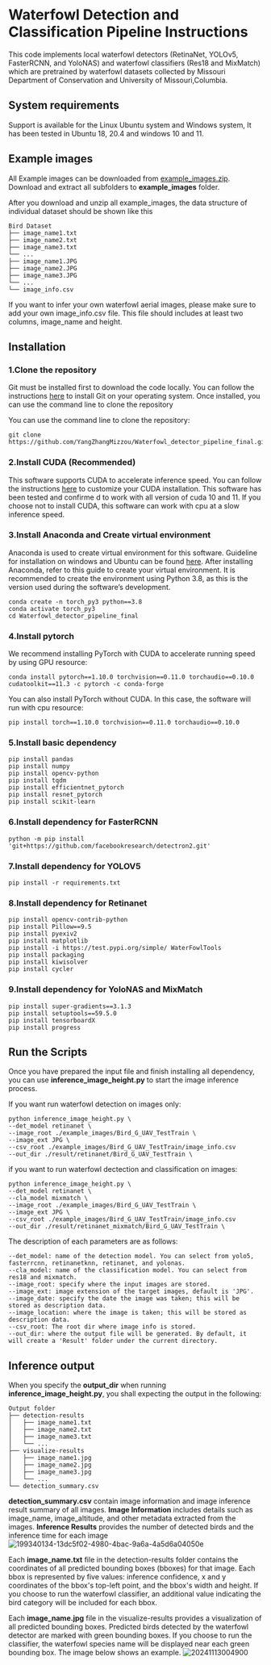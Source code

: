 # Waterfowl Detection and Classification Pipeline Instructions

This code implements local waterfowl detectors (RetinaNet, YOLOv5, FasterRCNN, and YoloNAS) and waterfowl classifiers (Res18 and MixMatch) which are pretrained by waterfowl datasets collected by Missouri Department of Conservation and University of Missouri,Columbia.

## System requirements
Support is available for the Linux Ubuntu system and Windows system, It has been tested in Ubuntu 18, 20.4 and windows 10 and 11.

## Example images

All Example images can be downloaded from [example_images.zip](https://drive.google.com/file/d/1GpPj6GQl_-oaCb7y-YwId4sUjyLDvipQ/view?usp=sharing). Download and  extract all subfolders to **example_images** folder. 

After you download and unzip all example_images, the data structure of individual dataset should be shown like this

```
Bird Dataset 
├── image_name1.txt
├── image_name2.txt
├── image_name3.txt
└── ...
├── image_name1.JPG
├── image_name2.JPG
├── image_name3.JPG
└── ...
└── image_info.csv 
```

If you want to infer your own waterfowl aerial images, please make sure to add your own image_info.csv file. This file should includes at least two columns, image_name and height.

## Installation

### 1.Clone the repository

Git must be installed first to download the code locally. You can follow the instructions [here](https://git-scm.com/book/en/v2/Getting-Started-Installing-Git) to install Git on your operating system. Once installed, you can use the command line to clone the repository

You can use the command line to clone the repository:
```
git clone https://github.com/YangZhangMizzou/Waterfowl_detector_pipeline_final.git
```

### 2.Install CUDA (Recommended)

This software supports CUDA to accelerate inference speed. You can follow the instructions [here](https://docs.nvidia.com/cuda/cuda-installation-guide-microsoft-windows/index.html) to customize your CUDA installation. This software has been tested and confirme d to work with all version of cuda 10 and 11. If you choose not to install CUDA, this software can work with cpu at a slow inference speed.


### 3.Install Anaconda and Create virtual environment

Anaconda is used to create virtual environment for this software. Guideline for installation on windows and Ubuntu can be found [here](https://docs.anaconda.com/anaconda/install/linux/). After installing Anaconda, refer to this guide to create your virtual environment. It is recommended to create the environment using Python 3.8, as this is the version used during the software’s development.

```
conda create -n torch_py3 python==3.8
conda activate torch_py3
cd Waterfowl_detector_pipeline_final
```

### 4.Install pytorch
We recommend installing PyTorch with CUDA to accelerate running speed by using GPU resource:
```
conda install pytorch==1.10.0 torchvision==0.11.0 torchaudio==0.10.0 cudatoolkit==11.3 -c pytorch -c conda-forge
```
You can also install PyTorch without CUDA. In this case, the software will run with cpu resource:
```
pip install torch==1.10.0 torchvision==0.11.0 torchaudio==0.10.0
```

### 5.Install basic dependency

```
pip install pandas
pip install numpy
pip install opencv-python
pip install tqdm
pip install efficientnet_pytorch
pip install resnet_pytorch
pip install scikit-learn
```

### 6.Install dependency for FasterRCNN

```
python -m pip install 'git+https://github.com/facebookresearch/detectron2.git'
```

### 7.Install dependency for YOLOV5

```
pip install -r requirements.txt
```

### 8.Install dependency for Retinanet

```
pip install opencv-contrib-python
pip install Pillow==9.5
pip install pyexiv2
pip install matplotlib
pip install -i https://test.pypi.org/simple/ WaterFowlTools
pip install packaging
pip install kiwisolver
pip install cycler
```


### 9.Install dependency for YoloNAS and MixMatch

```
pip install super-gradients==3.1.3
pip install setuptools==59.5.0
pip install tensorboardX
pip install progress
```

## Run the Scripts
Once you have prepared the input file and finish installing all dependency, you can use **inference_image_height.py**  to start the image inference process.

If you want run waterfowl detection on images only:
```
python inference_image_height.py \
--det_model retinanet \
--image_root ./example_images/Bird_G_UAV_TestTrain \
--image_ext JPG \
--csv_root ./example_images/Bird_G_UAV_TestTrain/image_info.csv
--out_dir ./result/retinanet/Bird_G_UAV_TestTrain \
```

if you want to run waterfowl dectection and classification on images:
```
python inference_image_height.py \
--det_model retinanet \
--cla_model mixmatch \
--image_root ./example_images/Bird_G_UAV_TestTrain \
--image_ext JPG \
--csv_root ./example_images/Bird_G_UAV_TestTrain/image_info.csv
--out_dir ./result/retinanet_mixmatch/Bird_G_UAV_TestTrain \
```

The description of each parameters are as follows:
```
--det_model: name of the detection model. You can select from yolo5, fasterrcnn, retinanetknn, retinanet, and yolonas.
--cla_model: name of the classification model. You can select from res18 and mixmatch.
--image_root: specify where the input images are stored.
--image_ext: image extension of the target images, default is 'JPG'.
--image_date: specify the date the image was taken; this will be stored as description data.
--image_location: where the image is taken; this will be stored as description data.
--csv_root: The root dir where image info is stored.
--out_dir: where the output file will be generated. By default, it will create a 'Result' folder under the current directory.
```

## Inference output
When you specify the **output_dir** when running **inference_image_height.py**, you shall expecting the output in the following:
```
Output folder 
├── detection-results
│   ├── image_name1.txt
│   ├── image_name2.txt
│   ├── image_name3.txt
│   └── ...
├── visualize-results
│   ├── image_name1.jpg
│   ├── image_name2.jpg
│   ├── image_name3.jpg
│   └── ...
└── detection_summary.csv 
```

**detection_summary.csv** contain image information and image inference result summary of all images. **Image Information** includes details such as image_name, image_altitude, and other metadata extracted from the images. **Inference Results** provides the number of detected birds and the inference time for each image
![199340134-13dc5f02-4980-4bac-9a6a-4a5d6a04050e](https://github.com/user-attachments/assets/3f9bd18c-58aa-4617-abe5-e077f5ff1910)

Each **image_name.txt** file in the detection-results folder contains the coordinates of all predicted bounding boxes (bboxes) for that image. Each bbox is represented by five values: inference confidence, x and y coordinates of the bbox's top-left point, and the bbox's width and height. If you choose to run the waterfowl classifier, an additional value indicating the bird category will be included for each bbox.

Each **image_name.jpg** file in the visualize-results provides a visualization of all predicted bounding boxes. Predicted birds detected by the waterfowl detector are marked with green bounding boxes. If you choose to run the classifier, the waterfowl species name will be displayed near each green bounding box. The image below shows an example.
![20241113004900](https://github.com/user-attachments/assets/b033de5f-43c1-47ad-8c0e-ff39d0ac85cd)








